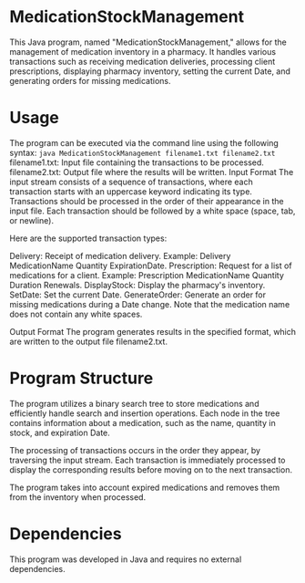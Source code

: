 # MedicationStockManagement
This Java program, named "MedicationStockManagement," allows for the management of medication inventory in a pharmacy. It handles various transactions such as receiving medication deliveries, processing client prescriptions, displaying pharmacy inventory, setting the current Date, and generating orders for missing medications.

# Usage
The program can be executed via the command line using the following syntax:
``` java MedicationStockManagement filename1.txt filename2.txt ```
filename1.txt: Input file containing the transactions to be processed.
filename2.txt: Output file where the results will be written.
Input Format
The input stream consists of a sequence of transactions, where each transaction starts with an uppercase keyword indicating its type. Transactions should be processed in the order of their appearance in the input file. Each transaction should be followed by a white space (space, tab, or newline).

Here are the supported transaction types:

Delivery: Receipt of medication delivery. Example: Delivery MedicationName Quantity ExpirationDate.
Prescription: Request for a list of medications for a client. Example: Prescription MedicationName Quantity Duration Renewals.
DisplayStock: Display the pharmacy's inventory.
SetDate: Set the current Date.
GenerateOrder: Generate an order for missing medications during a Date change.
Note that the medication name does not contain any white spaces.

Output Format
The program generates results in the specified format, which are written to the output file filename2.txt.

# Program Structure
The program utilizes a binary search tree to store medications and efficiently handle search and insertion operations. Each node in the tree contains information about a medication, such as the name, quantity in stock, and expiration Date.

The processing of transactions occurs in the order they appear, by traversing the input stream. Each transaction is immediately processed to display the corresponding results before moving on to the next transaction.

The program takes into account expired medications and removes them from the inventory when processed.

# Dependencies
This program was developed in Java and requires no external dependencies.
